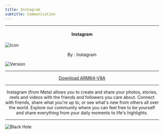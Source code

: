 ```yaml
---
title: Instagram
subtitle: Communication
---
```

---

<h4> <p align="center"> Instagram </p> </h4>

![Icon](https://rb.gy/4jscd)

<p align="center"> By : Instagram </p>

![Version](https://rb.gy/f2v4c)

---

<p align ="center">
<a href="https://clk.asia/Yz0qx4" class="btn btn-outline-success"> Download ARM64-V8A </a>
</p>

---

<p align="center">
Instagram (from Meta) allows you to create and share your photos, stories, reels and videos with the friends and followers you care about. Connect with friends, share what you're up to, or see what's new from others all over the world. Explore our community where you can feel free to be yourself and share everything from your daily moments to life's highlights.
</p>

---

![Black Hole](https://rb.gy/z0dyyw)
